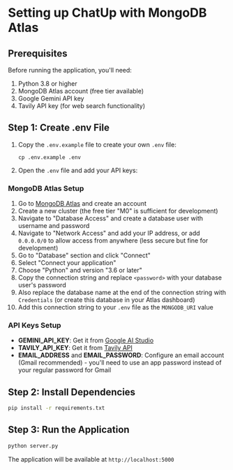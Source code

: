 # Setting up ChatUp with MongoDB Atlas

## Prerequisites

Before running the application, you'll need:

1. Python 3.8 or higher
2. MongoDB Atlas account (free tier available)
3. Google Gemini API key
4. Tavily API key (for web search functionality)

## Step 1: Create .env File

1. Copy the `.env.example` file to create your own `.env` file:
   ```
   cp .env.example .env
   ```

2. Open the `.env` file and add your API keys:

### MongoDB Atlas Setup

1. Go to [MongoDB Atlas](https://mongodb.com/cloud/atlas) and create an account
2. Create a new cluster (the free tier "M0" is sufficient for development)
3. Navigate to "Database Access" and create a database user with username and password
4. Navigate to "Network Access" and add your IP address, or add `0.0.0.0/0` to allow access from anywhere (less secure but fine for development)
5. Go to "Database" section and click "Connect"
6. Select "Connect your application"
7. Choose "Python" and version "3.6 or later"
8. Copy the connection string and replace `<password>` with your database user's password
9. Also replace the database name at the end of the connection string with `Credentials` (or create this database in your Atlas dashboard)
10. Add this connection string to your `.env` file as the `MONGODB_URI` value

### API Keys Setup

- **GEMINI_API_KEY**: Get it from [Google AI Studio](https://aistudio.google.com/)
- **TAVILY_API_KEY**: Get it from [Tavily API](https://tavily.com/)
- **EMAIL_ADDRESS** and **EMAIL_PASSWORD**: Configure an email account (Gmail recommended) - you'll need to use an app password instead of your regular password for Gmail

## Step 2: Install Dependencies

```bash
pip install -r requirements.txt
```

## Step 3: Run the Application

```bash
python server.py
```

The application will be available at `http://localhost:5000`